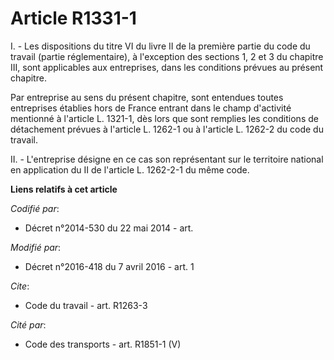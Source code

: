 # Article R1331-1

I. - Les dispositions du titre VI du livre II de la première partie du code du travail (partie réglementaire), à l'exception
des sections 1, 2 et 3 du chapitre III, sont applicables aux entreprises, dans les conditions prévues au présent chapitre.

Par entreprise au sens du présent chapitre, sont entendues toutes entreprises établies hors de France entrant dans le champ
d'activité mentionné à l'article L. 1321-1, dès lors que sont remplies les conditions de détachement prévues à l'article L.
1262-1 ou à l'article L. 1262-2 du code du travail.

II. - L'entreprise désigne en ce cas son représentant sur le territoire national en application du II de l'article L.
1262-2-1 du même code.

**Liens relatifs à cet article**

_Codifié par_:

  - Décret n°2014-530 du 22 mai 2014 - art.

_Modifié par_:

  - Décret n°2016-418 du 7 avril 2016 - art. 1

_Cite_:

  - Code du travail - art. R1263-3

_Cité par_:

  - Code des transports - art. R1851-1 (V)
